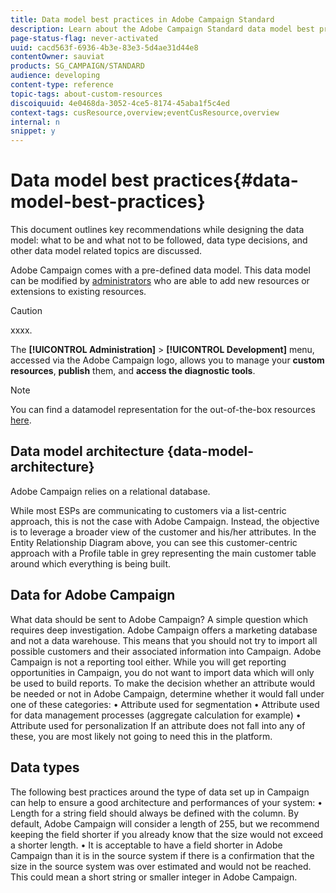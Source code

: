 ```yaml
---
title: Data model best practices in Adobe Campaign Standard
description: Learn about the Adobe Campaign Standard data model best practices.
page-status-flag: never-activated
uuid: cacd563f-6936-4b3e-83e3-5d4ae31d44e8
contentOwner: sauviat
products: SG_CAMPAIGN/STANDARD
audience: developing
content-type: reference
topic-tags: about-custom-resources
discoiquuid: 4e0468da-3052-4ce5-8174-45aba1f5c4ed
context-tags: cusResource,overview;eventCusResource,overview
internal: n
snippet: y
---
```


# Data model best practices{#data-model-best-practices}

This document outlines key recommendations while designing the data model: what to be and what not to be followed, data type decisions, and other data model related topics are discussed.

Adobe Campaign comes with a pre-defined data model. This data model can be modified by [administrators](../../administration/using/users-management.md#functional-administrators) who are able to add new resources or extensions to existing resources.

>[!CAUTION]
>
>xxxx.

The **[!UICONTROL Administration]** > **[!UICONTROL Development]** menu, accessed via the Adobe Campaign logo, allows you to manage your **custom resources**, **publish** them, and **access the diagnostic tools**.


>[!NOTE]
>
>You can find a datamodel representation for the out-of-the-box resources [here](https://docs.campaign.adobe.com/doc/standard/en/datamodel/datamodel.html).

## Data model architecture {data-model-architecture}

Adobe Campaign relies on a relational database.

While most ESPs are communicating to customers via a list-centric approach, this is not the case with Adobe Campaign. Instead, the objective is to leverage a broader view of the customer and his/her attributes. In the Entity Relationship Diagram above, you can see this customer-centric approach with a Profile table in grey representing the main customer table around which everything is being built.

## Data for Adobe Campaign

What data should be sent to Adobe Campaign? A simple question which requires deep investigation.
Adobe Campaign offers a marketing database and not a data warehouse. This means that you should not try to import all possible customers and their associated information into Campaign.
Adobe Campaign is not a reporting tool either. While you will get reporting opportunities in Campaign, you do not want to import data which will only be used to build reports.
To make the decision whether an attribute would be needed or not in Adobe Campaign, determine whether it would fall under one of these categories:
• Attribute used for segmentation
• Attribute used for data management processes (aggregate calculation for example)
• Attribute used for personalization
If an attribute does not fall into any of these, you are most likely not going to need this in the platform.

## Data types

The following best practices around the type of data set up in Campaign can help to ensure a good architecture and performances of your system:
• Length for a string field should always be defined with the column. By default, Adobe Campaign will consider a length of 255, but we recommend keeping the field shorter if you already know that the size would not exceed a shorter length.
• It is acceptable to have a field shorter in Adobe Campaign than it is in the source system if there is a confirmation that the size in the source system was over estimated and would not be reached. This could mean a short string or smaller integer in Adobe Campaign.